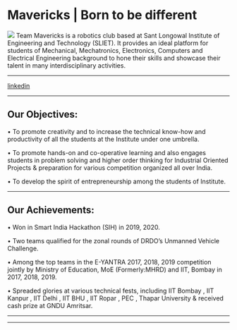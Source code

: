 # Mavericks | Born to be different
<img src="https://encrypted-tbn0.gstatic.com/images?q=tbn:ANd9GcTq6cj4dxQb3iNb5Qz5KGbFNJ6gk8nAT9BS1UzhvgddI4R6ec_b">
Team Mavericks is a robotics club based at Sant Longowal Institute of Engineering and Technology (SLIET). It provides an ideal platform for students of Mechanical, Mechatronics, Electronics, Computers and Electrical Engineering background to hone their skills and showcase their talent in many interdisciplinary activities.
<hr>
<a href="https://www.linkedin.com/company/mavericks-sliet/">linkedin</a>
<hr>
 <h2>Our Objectives:</h2>

• To promote creativity and to increase the technical know-how and productivity of all the students at the Institute under one umbrella.

• To promote hands-on and co-operative learning and also engages students in problem solving and higher order thinking for Industrial Oriented Projects & preparation for various competition organized all over India.

• To develop the spirit of entrepreneurship among the students of Institute.
<hr>
<h2>Our Achievements:</h2>

• Won in Smart India Hackathon (SIH) in 2019, 2020.

• Two teams qualified for the zonal rounds of DRDO’s Unmanned Vehicle Challenge.

• Among the top teams in the E-YANTRA 2017, 2018, 2019 competition jointly by Ministry of Education, MoE (Formerly:MHRD) and IIT, Bombay in 2017, 2018, 2019.

• Spreaded glories at various technical fests, including IIT Bombay , IIT Kanpur , IIT Delhi , IIT BHU , IIT Ropar , PEC , Thapar University & received cash prize at GNDU Amritsar.
<hr><hr>
